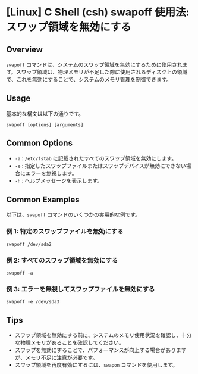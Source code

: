 # [Linux] C Shell (csh) swapoff 使用法: スワップ領域を無効にする

## Overview
`swapoff` コマンドは、システムのスワップ領域を無効にするために使用されます。スワップ領域は、物理メモリが不足した際に使用されるディスク上の領域で、これを無効にすることで、システムのメモリ管理を制御できます。

## Usage
基本的な構文は以下の通りです。

```
swapoff [options] [arguments]
```

## Common Options
- `-a` : `/etc/fstab` に記載されたすべてのスワップ領域を無効にします。
- `-e` : 指定したスワップファイルまたはスワップデバイスが無効にできない場合にエラーを無視します。
- `-h` : ヘルプメッセージを表示します。

## Common Examples
以下は、`swapoff` コマンドのいくつかの実用的な例です。

### 例 1: 特定のスワップファイルを無効にする
```
swapoff /dev/sda2
```

### 例 2: すべてのスワップ領域を無効にする
```
swapoff -a
```

### 例 3: エラーを無視してスワップファイルを無効にする
```
swapoff -e /dev/sda3
```

## Tips
- スワップ領域を無効にする前に、システムのメモリ使用状況を確認し、十分な物理メモリがあることを確認してください。
- スワップを無効にすることで、パフォーマンスが向上する場合がありますが、メモリ不足に注意が必要です。
- スワップ領域を再度有効にするには、`swapon` コマンドを使用します。